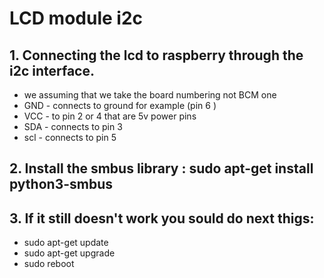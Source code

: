 # LCD module i2c

## 1. Connecting the lcd to raspberry through the i2c interface.
- we assuming that we take the board numbering not BCM one
- GND - connects to ground for example (pin 6 )
- VCC - to pin 2 or 4 that are 5v power pins
- SDA - connects to pin 3
- scl - connects to pin 5

## 2. Install the smbus library : sudo apt-get install python3-smbus

## 3. If it still doesn't work you sould do next thigs:
- sudo apt-get update
- sudo apt-get upgrade
- sudo reboot

